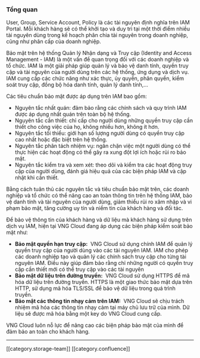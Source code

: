 
### Tổng quan
User, Group, Service Account, Policy là các tài nguyên định nghĩa trên IAM Portal. Mỗi khách hàng sẽ có thể khởi tạo và duy trì tại một thời điểm nhiều tài nguyên dùng trong kế hoạch phân chia tài nguyên trong doanh nghiệp, cũng như phân cấp của doanh nghiệp.

Bảo mật trên hệ thống Quản lý Nhận dạng và Truy cập (Identity and Access Management - IAM) là một vấn đề quan trọng đối với các doanh nghiệp và tổ chức. IAM là một giải pháp giúp quản lý và bảo vệ danh tính, quyền truy cập và tài nguyên của người dùng trên các hệ thống, ứng dụng và dịch vụ. IAM cung cấp các chức năng như xác thực, ủy quyền, phân quyền, kiểm soát truy cập, đồng bộ hóa danh tính, quản lý danh tính,...

Các tiêu chuẩn bảo mật được áp dụng trên IAM bao gồm: 


* Nguyên tắc nhất quán: đảm bảo rằng các chính sách và quy trình IAM được áp dụng nhất quán trên toàn bộ hệ thống.
* Nguyên tắc cần thiết: chỉ cấp cho người dùng những quyền truy cập cần thiết cho công việc của họ, không nhiều hơn, không ít hơn.
* Nguyên tắc tối thiểu: giới hạn số lượng người dùng có quyền truy cập cao nhất hoặc đặc biệt trên hệ thống.
* Nguyên tắc phân tách nhiệm vụ: ngăn chặn việc một người dùng có thể thực hiện các hoạt động có thể gây ra xung đột lợi ích hoặc rủi ro bảo mật.
* Nguyên tắc kiểm tra và xem xét: theo dõi và kiểm tra các hoạt động truy cập của người dùng, đánh giá hiệu quả của các biện pháp IAM và cập nhật khi cần thiết.

Bằng cách tuân thủ các nguyên tắc và tiêu chuẩn bảo mật trên, các doanh nghiệp và tổ chức có thể nâng cao an toàn thông tin trên hệ thống IAM, bảo vệ danh tính và tài nguyên của người dùng, giảm thiểu rủi ro xâm nhập và vi phạm bảo mật, tăng cường uy tín và niềm tin của khách hàng và đối tác.

Để bảo vệ thông tin của khách hàng và dữ liệu mà khách hàng sử dụng trên dịch vụ IAM, hiện tại VNG Cloud đang áp dụng các biện pháp kiểm soát bảo mật như:


*  **Bảo mật quyền hạn truy cập:**  VNG Cloud sử dụng chính IAM để quản lý quyền truy cập của người dùng vào các tài nguyên IAM. IAM cho phép các doanh nghiệp tạo và quản lý các chính sách truy cập cho từng tài nguyên IAM. Điều này giúp đảm bảo rằng chỉ những người có quyền truy cập cần thiết mới có thể truy cập vào các tài nguyên
*  **Bảo mật dữ liệu trên đường truyền:**  VNG Cloud sử dụng HTTPS để mã hóa dữ liệu trên đường truyền. HTTPS là một giao thức bảo mật dựa trên HTTP, sử dụng mã hóa TLS/SSL để bảo vệ dữ liệu trong quá trình truyền.
*  **Bảo mật các thông tin nhạy cảm trên IAM:**  VNG Cloud sẽ chịu trách nhiệm mã hóa các thông tin nhạy cảm tại máy chủ lưu trữ của mình. Dữ liệu sẽ được mã hóa bằng một key do VNG Cloud cung cấp.

VNG Cloud luôn nỗ lực để nâng cao các biện pháp bảo mật của mình để đảm bảo an toàn cho khách hàng.



*****

[[category.storage-team]] 
[[category.confluence]] 
